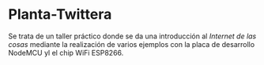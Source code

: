 # Planta-Twittera

Se trata de un taller práctico donde se da una introducción al *Internet de las cosas* mediante la realización de varios ejemplos con la placa de desarrollo NodeMCU yl el chip WiFi ESP8266.

